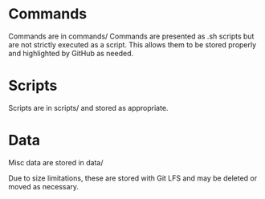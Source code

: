 # Commands
Commands are in commands/
Commands are presented as .sh scripts but are not strictly executed as a script. This allows them to be stored properly and highlighted by GitHub as needed.

# Scripts
Scripts are in scripts/ and stored as appropriate.

# Data
Misc data are stored in data/

Due to size limitations, these are stored with Git LFS and may be deleted or moved as necessary.
